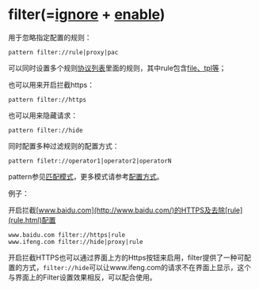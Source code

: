 # filter(=[ignore](ignore.html) + [enable](enable.html))
用于忽略指定配置的规则：

	pattern filter://rule|proxy|pac

可以同时设置多个规则[协议列表](./)里面的规则，其中rule包含[file、tpl等](rule/)；

也可以用来开启拦截https：

	pattern filter://https

也可以用来隐藏请求：

	pattern filter://hide

同时配置多种过滤规则的配置方式：

	pattern filetr://operator1|operator2|operatorN

pattern参见[匹配模式](../pattern.html)，更多模式请参考[配置方式](../mode.html)。

例子：

开启拦截[www.baidu.com](http://www.baidu.com/)的HTTPS及去除[rule](rule.html)配置

	www.baidu.com filter://https|rule
	www.ifeng.com filter://hide|proxy|rule

开启拦截HTTPS也可以通过界面上方的Https按钮来启用，filter提供了一种可配置的方式，`filter://hide`可以让www.ifeng.com的请求不在界面上显示，这个与界面上的Filter设置效果相反，可以配合使用。
